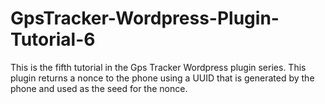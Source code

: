 GpsTracker-Wordpress-Plugin-Tutorial-6
======================================

This is the fifth tutorial in the Gps Tracker Wordpress plugin series. This plugin returns a nonce to the phone using a UUID that is generated by the phone and used as the seed for the nonce.
